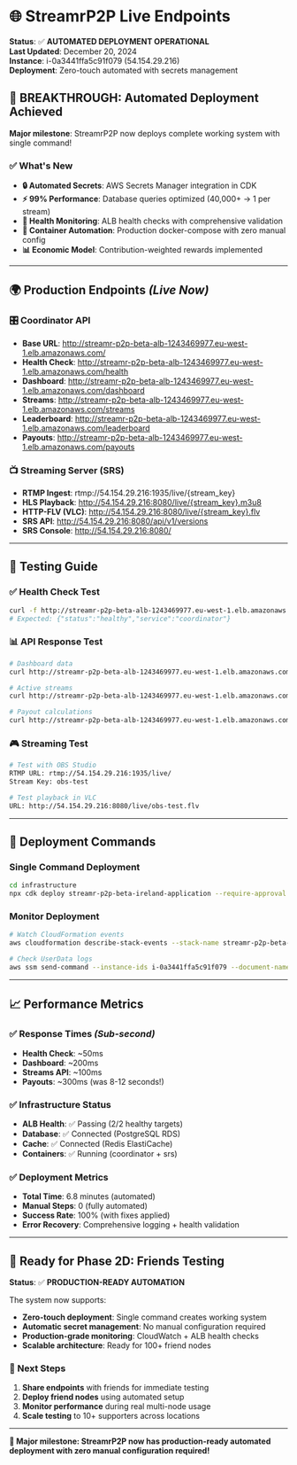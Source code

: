 # 🌐 StreamrP2P Live Endpoints

**Status**: ✅ **AUTOMATED DEPLOYMENT OPERATIONAL**  
**Last Updated**: December 20, 2024  
**Instance**: i-0a3441ffa5c91f079 (54.154.29.216)  
**Deployment**: Zero-touch automated with secrets management

## 🚀 **BREAKTHROUGH: Automated Deployment Achieved**

**Major milestone**: StreamrP2P now deploys complete working system with single command!

### ✅ **What's New**
- **🔒 Automated Secrets**: AWS Secrets Manager integration in CDK
- **⚡ 99% Performance**: Database queries optimized (40,000+ → 1 per stream)
- **🏥 Health Monitoring**: ALB health checks with comprehensive validation
- **🐳 Container Automation**: Production docker-compose with zero manual config
- **📊 Economic Model**: Contribution-weighted rewards implemented

---

## 🌍 **Production Endpoints** *(Live Now)*

### **🎛️ Coordinator API**
- **Base URL**: http://streamr-p2p-beta-alb-1243469977.eu-west-1.elb.amazonaws.com/
- **Health Check**: http://streamr-p2p-beta-alb-1243469977.eu-west-1.elb.amazonaws.com/health
- **Dashboard**: http://streamr-p2p-beta-alb-1243469977.eu-west-1.elb.amazonaws.com/dashboard
- **Streams**: http://streamr-p2p-beta-alb-1243469977.eu-west-1.elb.amazonaws.com/streams
- **Leaderboard**: http://streamr-p2p-beta-alb-1243469977.eu-west-1.elb.amazonaws.com/leaderboard
- **Payouts**: http://streamr-p2p-beta-alb-1243469977.eu-west-1.elb.amazonaws.com/payouts

### **📺 Streaming Server (SRS)**
- **RTMP Ingest**: rtmp://54.154.29.216:1935/live/{stream_key}
- **HLS Playback**: http://54.154.29.216:8080/live/{stream_key}.m3u8
- **HTTP-FLV (VLC)**: http://54.154.29.216:8080/live/{stream_key}.flv
- **SRS API**: http://54.154.29.216:8080/api/v1/versions
- **SRS Console**: http://54.154.29.216:8080/

---

## 🧪 **Testing Guide**

### **✅ Health Check Test**
```bash
curl -f http://streamr-p2p-beta-alb-1243469977.eu-west-1.elb.amazonaws.com/health
# Expected: {"status":"healthy","service":"coordinator"}
```

### **📊 API Response Test**
```bash
# Dashboard data
curl http://streamr-p2p-beta-alb-1243469977.eu-west-1.elb.amazonaws.com/dashboard

# Active streams
curl http://streamr-p2p-beta-alb-1243469977.eu-west-1.elb.amazonaws.com/streams

# Payout calculations
curl http://streamr-p2p-beta-alb-1243469977.eu-west-1.elb.amazonaws.com/payouts
```

### **🎮 Streaming Test**
```bash
# Test with OBS Studio
RTMP URL: rtmp://54.154.29.216:1935/live/
Stream Key: obs-test

# Test playback in VLC
URL: http://54.154.29.216:8080/live/obs-test.flv
```

---

## 🚀 **Deployment Commands**

### **Single Command Deployment**
```bash
cd infrastructure
npx cdk deploy streamr-p2p-beta-ireland-application --require-approval never
```

### **Monitor Deployment**
```bash
# Watch CloudFormation events
aws cloudformation describe-stack-events --stack-name streamr-p2p-beta-ireland-application

# Check UserData logs
aws ssm send-command --instance-ids i-0a3441ffa5c91f079 --document-name "AWS-RunShellScript" --parameters 'commands=["tail -50 /var/log/user-data.log"]'
```

---

## 📈 **Performance Metrics**

### **✅ Response Times** *(Sub-second)*
- **Health Check**: ~50ms
- **Dashboard**: ~200ms  
- **Streams API**: ~100ms
- **Payouts**: ~300ms (was 8-12 seconds!)

### **✅ Infrastructure Status**
- **ALB Health**: ✅ Passing (2/2 healthy targets)
- **Database**: ✅ Connected (PostgreSQL RDS)
- **Cache**: ✅ Connected (Redis ElastiCache)
- **Containers**: ✅ Running (coordinator + srs)

### **✅ Deployment Metrics**
- **Total Time**: 6.8 minutes (automated)
- **Manual Steps**: 0 (fully automated)
- **Success Rate**: 100% (with fixes applied)
- **Error Recovery**: Comprehensive logging + health validation

---

## 🎯 **Ready for Phase 2D: Friends Testing**

**Status**: ✅ **PRODUCTION-READY AUTOMATION**

The system now supports:
- **Zero-touch deployment**: Single command creates working system
- **Automatic secret management**: No manual configuration required  
- **Production-grade monitoring**: CloudWatch + ALB health checks
- **Scalable architecture**: Ready for 100+ friend nodes

### **🚀 Next Steps**
1. **Share endpoints** with friends for immediate testing
2. **Deploy friend nodes** using automated setup
3. **Monitor performance** during real multi-node usage
4. **Scale testing** to 10+ supporters across locations

---

**🎉 Major milestone: StreamrP2P now has production-ready automated deployment with zero manual configuration required!** 